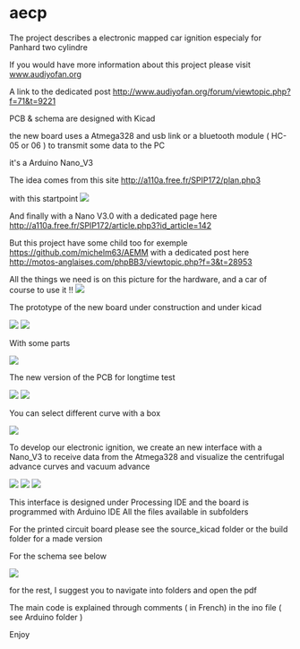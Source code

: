 aecp
====

The project describes a electronic mapped car ignition
especialy for Panhard two cylindre

If you would have more information about this project please visit 
www.audiyofan.org

A link to the dedicated post 
http://www.audiyofan.org/forum/viewtopic.php?f=71&t=9221


PCB & schema are designed with Kicad

the new board uses a Atmega328 and usb link or a bluetooth module ( HC-05 or 06 )
to transmit some data to the PC

it's a Arduino Nano_V3

The idea comes from this site
http://a110a.free.fr/SPIP172/plan.php3

with this startpoint
![](images/0Hall_et_Jumo_150106.jpg)

And finally with a Nano V3.0 with a dedicated page here
http://a110a.free.fr/SPIP172/article.php3?id_article=142

But this project have some child too for exemple 
https://github.com/michelm63/AEMM
with a dedicated post here
http://motos-anglaises.com/phpBB3/viewtopic.php?f=3&t=28953

All the things we need is on this picture for the hardware,
and a car of course to use it !!
![](images/synoptique.jpg)

The prototype of the new board under construction and under kicad

![](images/aecp_nano_V2_6.JPG)
![](images/aecp_nano_V2_7.JPG)

With some parts 

![](images/aecp_pcb.JPG)

The new version of the PCB for longtime test

![](images/PCB_aecp_recto.JPG)
![](images/PCB_aecp_verso.JPG)

You can select different curve with a box

![](images/Selecteur_de_courbes.JPG)

To develop our electronic ignition, we create an new interface with a Nano_V3
to receive data from the Atmega328 and visualize the centrifugal advance curves and vacuum advance

![](images/IHM_09042016_1.png)
![](images/IHM_09042016_Baillargues_Sommieres.png)
![](images/IHM_0904016_multicouleurs.png)

This interface is designed under Processing IDE and the board is programmed with Arduino IDE
All the files available in subfolders

For the printed circuit board please see the source_kicad folder 
or the build folder for a made version

For the schema see below

![](schematics/aecp_schéma.png)

for the rest, I suggest you to navigate into folders and open the pdf

The main code is explained through comments ( in French) in the ino file ( see Arduino folder )


Enjoy


